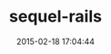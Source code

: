 ---
layout: post
title:  "sequel-rails"
repo:   "TalentBox/sequel-rails"
date:   2015-02-18 17:04:44
gemurl: http://talentbox.github.io/sequel-rails/
---